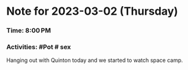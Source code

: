 # Note for 2023-03-02 (Thursday)
### Time: 8:00 PM
### Activities: #Pot  # sex

Hanging out with Quinton today and we started to watch space camp.
